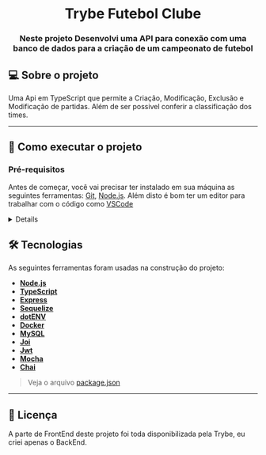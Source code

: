 <h1 align="center">Trybe Futebol Clube</h1>

<h3 align="center">Neste projeto Desenvolvi uma API para conexão com uma banco de dados para a criação de um campeonato de futebol</h3>

## 💻 Sobre o projeto

Uma Api em TypeScript que permite a Criação, Modificação, Exclusão e Modificação de partidas.
Além de ser possivel conferir a classificação dos times.

---
## 🚀 Como executar o projeto

### Pré-requisitos

Antes de começar, você vai precisar ter instalado em sua máquina as seguintes ferramentas:
[Git](https://git-scm.com), [Node.js](https://nodejs.org/en/). 
Além disto é bom ter um editor para trabalhar com o código como [VSCode](https://code.visualstudio.com/)
<details>

```bash

# Clone este repositório
$ git clone git@github.com:serjofrancisco/ProjectTrybe-TFC.git

# Acesse a pasta do projeto no terminal/cmd
$ cd ProjectTrybe-TFC

# Instale as dependências
$ npm install

# Execute a aplicação em modo de desenvolvimento
$ inicie o banco de dados

# Execute a aplicação em modo de desenvolvimento
$ npm run debug

# O servidor inciará na porta:3001 - acesse http://localhost:3001

```
</details>

## 🛠 Tecnologias

As seguintes ferramentas foram usadas na construção do projeto:
-  **[Node.js](https://nodejs.org/en/)**
-   **[TypeScript](https://www.typescriptlang.org/)**
-   **[Express](https://expressjs.com/)**
-   **[Sequelize](https://sequelize.org/)**
-   **[dotENV](https://github.com/motdotla/dotenv)**
-   **[Docker](https://www.docker.com/)**
-   **[MySQL](https://www.mysql.com/)**
-   **[Joi](https://github.com/hapijs/joi)**
-   **[Jwt](https://jwt.io/)**
-   **[Mocha](https://mochajs.org/)**
-   **[Chai](https://www.chaijs.com/)**

> Veja o arquivo  [package.json]()

---
## 📝 Licença

A parte de FrontEnd deste projeto foi toda disponibilizada pela Trybe, eu criei apenas o BackEnd.
